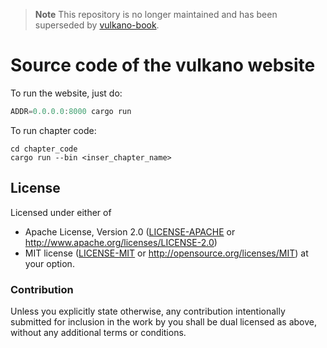 > **Note**
> This repository is no longer maintained and has been superseded by [vulkano-book](https://github.com/vulkano-rs/vulkano-book).

# Source code of the vulkano website

To run the website, just do:

```rust
ADDR=0.0.0.0:8000 cargo run
```

To run chapter code:
```
cd chapter_code
cargo run --bin <inser_chapter_name>
```

## License

Licensed under either of
 * Apache License, Version 2.0 ([LICENSE-APACHE](LICENSE-APACHE) or http://www.apache.org/licenses/LICENSE-2.0)
 * MIT license ([LICENSE-MIT](LICENSE-MIT) or http://opensource.org/licenses/MIT)
at your option.

### Contribution

Unless you explicitly state otherwise, any contribution intentionally submitted
for inclusion in the work by you shall be dual licensed as above, without any
additional terms or conditions.
